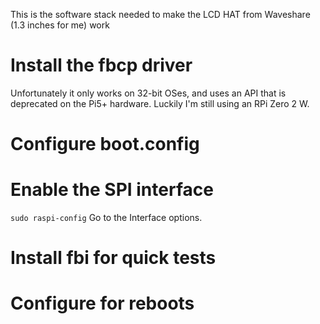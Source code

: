 This is the software stack needed to make the LCD HAT from Waveshare (1.3 inches for me) work

# Install the fbcp driver
Unfortunately it only works on 32-bit OSes, and uses an API that is deprecated on the Pi5+ hardware. Luckily I'm still using an RPi Zero 2 W.

# Configure boot.config

# Enable the SPI interface

```sudo raspi-config```
Go to the Interface options.

# Install fbi for quick tests

# Configure for reboots
